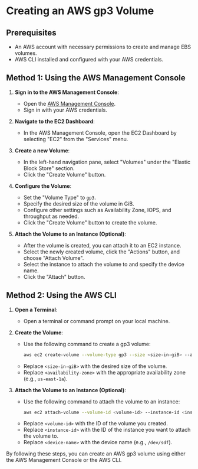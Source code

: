 # Creating an AWS gp3 Volume

## Prerequisites
- An AWS account with necessary permissions to create and manage EBS volumes.
- AWS CLI installed and configured with your AWS credentials.

## Method 1: Using the AWS Management Console

1. **Sign in to the AWS Management Console**:
    - Open the [AWS Management Console](https://aws.amazon.com/console/).
    - Sign in with your AWS credentials.

2. **Navigate to the EC2 Dashboard**:
    - In the AWS Management Console, open the EC2 Dashboard by selecting "EC2" from the "Services" menu.

3. **Create a new Volume**:
    - In the left-hand navigation pane, select "Volumes" under the "Elastic Block Store" section.
    - Click the "Create Volume" button.

4. **Configure the Volume**:
    - Set the "Volume Type" to `gp3`.
    - Specify the desired size of the volume in GiB.
    - Configure other settings such as Availability Zone, IOPS, and throughput as needed.
    - Click the "Create Volume" button to create the volume.

5. **Attach the Volume to an Instance (Optional)**:
    - After the volume is created, you can attach it to an EC2 instance.
    - Select the newly created volume, click the "Actions" button, and choose "Attach Volume".
    - Select the instance to attach the volume to and specify the device name.
    - Click the "Attach" button.

## Method 2: Using the AWS CLI

1. **Open a Terminal**:
    - Open a terminal or command prompt on your local machine.

2. **Create the Volume**:
    - Use the following command to create a gp3 volume:
      ```sh
      aws ec2 create-volume --volume-type gp3 --size <size-in-giB> --availability-zone <availability-zone>
      ```
    - Replace `<size-in-giB>` with the desired size of the volume.
    - Replace `<availability-zone>` with the appropriate availability zone (e.g., `us-east-1a`).

3. **Attach the Volume to an Instance (Optional)**:
    - Use the following command to attach the volume to an instance:
      ```sh
      aws ec2 attach-volume --volume-id <volume-id> --instance-id <instance-id> --device <device-name>
      ```
    - Replace `<volume-id>` with the ID of the volume you created.
    - Replace `<instance-id>` with the ID of the instance you want to attach the volume to.
    - Replace `<device-name>` with the device name (e.g., `/dev/sdf`).

By following these steps, you can create an AWS gp3 volume using either the AWS Management Console or the AWS CLI.